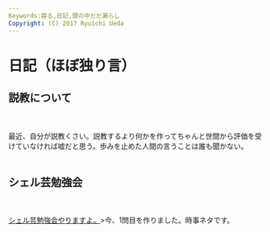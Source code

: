 ```yaml
---
Keywords:寝る,日記,頭の中だだ漏らし
Copyright: (C) 2017 Ryuichi Ueda
---
```


# 日記（ほぼ独り言）
<h2>説教について</h2><br />
<br />
最近、自分が説教くさい。説教するより何かを作ってちゃんと世間から評価を受けていなければ嘘だと思う。歩みを止めた人間の言うことは誰も聞かない。<br />
<br />
<h2>シェル芸勉強会</h2><br />
<br />
<a href="https://www.usptomo.com/PAGE=20151012USPSTUDY" target="_blank">シェル芸勉強会やりますよ。</a>>今、1問目を作りました。時事ネタです。<br />
<br />

